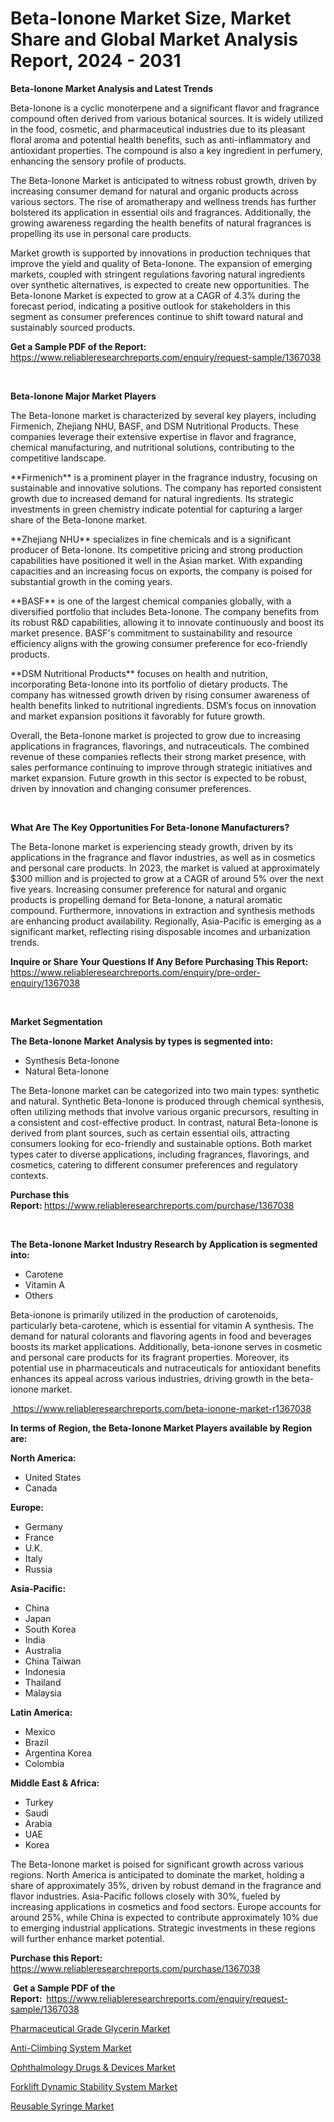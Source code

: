<p><h1>Beta-Ionone Market Size, Market Share and Global Market Analysis Report, 2024 - 2031</h1></p><p><strong>Beta-Ionone Market Analysis and Latest Trends</strong></p>
<p><p>Beta-Ionone is a cyclic monoterpene and a significant flavor and fragrance compound often derived from various botanical sources. It is widely utilized in the food, cosmetic, and pharmaceutical industries due to its pleasant floral aroma and potential health benefits, such as anti-inflammatory and antioxidant properties. The compound is also a key ingredient in perfumery, enhancing the sensory profile of products.</p><p>The Beta-Ionone Market is anticipated to witness robust growth, driven by increasing consumer demand for natural and organic products across various sectors. The rise of aromatherapy and wellness trends has further bolstered its application in essential oils and fragrances. Additionally, the growing awareness regarding the health benefits of natural fragrances is propelling its use in personal care products.</p><p>Market growth is supported by innovations in production techniques that improve the yield and quality of Beta-Ionone. The expansion of emerging markets, coupled with stringent regulations favoring natural ingredients over synthetic alternatives, is expected to create new opportunities. The Beta-Ionone Market is expected to grow at a CAGR of 4.3% during the forecast period, indicating a positive outlook for stakeholders in this segment as consumer preferences continue to shift toward natural and sustainably sourced products.</p></p>
<p><strong>Get a Sample PDF of the Report:&nbsp;</strong> <a href="https://www.reliableresearchreports.com/enquiry/request-sample/1367038?utm_campaign=3&utm_medium=2&utm_source=Github&utm_content=ia&utm_term=06122024&utm_id=beta-ionone">https://www.reliableresearchreports.com/enquiry/request-sample/1367038</a></p>
<p>&nbsp;</p>
<p><strong>Beta-Ionone Major Market Players</strong></p>
<p><p>The Beta-Ionone market is characterized by several key players, including Firmenich, Zhejiang NHU, BASF, and DSM Nutritional Products. These companies leverage their extensive expertise in flavor and fragrance, chemical manufacturing, and nutritional solutions, contributing to the competitive landscape.</p><p>**Firmenich** is a prominent player in the fragrance industry, focusing on sustainable and innovative solutions. The company has reported consistent growth due to increased demand for natural ingredients. Its strategic investments in green chemistry indicate potential for capturing a larger share of the Beta-Ionone market.</p><p>**Zhejiang NHU** specializes in fine chemicals and is a significant producer of Beta-Ionone. Its competitive pricing and strong production capabilities have positioned it well in the Asian market. With expanding capacities and an increasing focus on exports, the company is poised for substantial growth in the coming years.</p><p>**BASF** is one of the largest chemical companies globally, with a diversified portfolio that includes Beta-Ionone. The company benefits from its robust R&D capabilities, allowing it to innovate continuously and boost its market presence. BASF's commitment to sustainability and resource efficiency aligns with the growing consumer preference for eco-friendly products.</p><p>**DSM Nutritional Products** focuses on health and nutrition, incorporating Beta-Ionone into its portfolio of dietary products. The company has witnessed growth driven by rising consumer awareness of health benefits linked to nutritional ingredients. DSM’s focus on innovation and market expansion positions it favorably for future growth.</p><p>Overall, the Beta-Ionone market is projected to grow due to increasing applications in fragrances, flavorings, and nutraceuticals. The combined revenue of these companies reflects their strong market presence, with sales performance continuing to improve through strategic initiatives and market expansion. Future growth in this sector is expected to be robust, driven by innovation and changing consumer preferences.</p></p>
<p>&nbsp;</p>
<p><strong>What Are The Key Opportunities For Beta-Ionone Manufacturers?</strong></p>
<p><p>The Beta-Ionone market is experiencing steady growth, driven by its applications in the fragrance and flavor industries, as well as in cosmetics and personal care products. In 2023, the market is valued at approximately $300 million and is projected to grow at a CAGR of around 5% over the next five years. Increasing consumer preference for natural and organic products is propelling demand for Beta-Ionone, a natural aromatic compound. Furthermore, innovations in extraction and synthesis methods are enhancing product availability. Regionally, Asia-Pacific is emerging as a significant market, reflecting rising disposable incomes and urbanization trends.</p></p>
<p><strong>Inquire or Share Your Questions If Any Before Purchasing This Report:</strong> <a href="https://www.reliableresearchreports.com/enquiry/pre-order-enquiry/1367038?utm_campaign=3&utm_medium=2&utm_source=Github&utm_content=ia&utm_term=06122024&utm_id=beta-ionone">https://www.reliableresearchreports.com/enquiry/pre-order-enquiry/1367038</a></p>
<p>&nbsp;</p>
<p><strong>Market Segmentation</strong></p>
<p><strong>The Beta-Ionone Market Analysis by types is segmented into:</strong></p>
<p><ul><li>Synthesis Beta-Ionone</li><li>Natural Beta-Ionone</li></ul></p>
<p><p>The Beta-Ionone market can be categorized into two main types: synthetic and natural. Synthetic Beta-Ionone is produced through chemical synthesis, often utilizing methods that involve various organic precursors, resulting in a consistent and cost-effective product. In contrast, natural Beta-Ionone is derived from plant sources, such as certain essential oils, attracting consumers looking for eco-friendly and sustainable options. Both market types cater to diverse applications, including fragrances, flavorings, and cosmetics, catering to different consumer preferences and regulatory contexts.</p></p>
<p><strong>Purchase this Report:&nbsp;</strong><a href="https://www.reliableresearchreports.com/purchase/1367038?utm_campaign=3&utm_medium=2&utm_source=Github&utm_content=ia&utm_term=06122024&utm_id=beta-ionone">https://www.reliableresearchreports.com/purchase/1367038</a></p>
<p>&nbsp;</p>
<p><strong>The Beta-Ionone Market Industry Research by Application is segmented into:</strong></p>
<p><ul><li>Carotene</li><li>Vitamin A</li><li>Others</li></ul></p>
<p><p>Beta-ionone is primarily utilized in the production of carotenoids, particularly beta-carotene, which is essential for vitamin A synthesis. The demand for natural colorants and flavoring agents in food and beverages boosts its market applications. Additionally, beta-ionone serves in cosmetic and personal care products for its fragrant properties. Moreover, its potential use in pharmaceuticals and nutraceuticals for antioxidant benefits enhances its appeal across various industries, driving growth in the beta-ionone market.</p></p>
<p><a href="https://www.reliableresearchreports.com/beta-ionone-market-r1367038?utm_campaign=3&utm_medium=2&utm_source=Github&utm_content=ia&utm_term=06122024&utm_id=beta-ionone">&nbsp;https://www.reliableresearchreports.com/beta-ionone-market-r1367038</a></p>
<p><strong>In terms of Region, the Beta-Ionone Market Players available by Region are:</strong></p>
<p>
    <p> <strong> North America: </strong>
        <ul>
            <li>United States</li>
            <li>Canada</li>
        </ul>
        </p> 
    <p> <strong> Europe: </strong>
        <ul>
            <li>Germany</li>
            <li>France</li>
            <li>U.K.</li>
            <li>Italy</li>
            <li>Russia</li>
        </ul>
        </p> 
    <p> <strong> Asia-Pacific: </strong>
        <ul>
            <li>China</li>
            <li>Japan</li>
            <li>South Korea</li>
            <li>India</li>
            <li>Australia</li>
            <li>China Taiwan</li>
            <li>Indonesia</li>
            <li>Thailand</li>
            <li>Malaysia</li>
        </ul>
        </p> 
    <p> <strong> Latin America: </strong>
        <ul>
            <li>Mexico</li>
            <li>Brazil</li>
            <li>Argentina Korea</li>
            <li>Colombia</li>
        </ul>
        </p> 
    <p> <strong> Middle East & Africa: </strong>
        <ul>
            <li>Turkey</li>
            <li>Saudi</li>
            <li>Arabia</li>
            <li>UAE</li>
            <li>Korea</li>
        </ul>
    </p>
    </p>
<p><p>The Beta-Ionone market is poised for significant growth across various regions. North America is anticipated to dominate the market, holding a share of approximately 35%, driven by robust demand in the fragrance and flavor industries. Asia-Pacific follows closely with 30%, fueled by increasing applications in cosmetics and food sectors. Europe accounts for around 25%, while China is expected to contribute approximately 10% due to emerging industrial applications. Strategic investments in these regions will further enhance market potential.</p></p>
<p><strong>Purchase this Report: </strong><a href="https://www.reliableresearchreports.com/purchase/1367038?utm_campaign=3&utm_medium=2&utm_source=Github&utm_content=ia&utm_term=06122024&utm_id=beta-ionone">https://www.reliableresearchreports.com/purchase/1367038</a></p>
<p>&nbsp;<strong>Get a Sample PDF of the Report:&nbsp;&nbsp;</strong><a href="https://www.reliableresearchreports.com/enquiry/request-sample/1367038?utm_campaign=3&utm_medium=2&utm_source=Github&utm_content=ia&utm_term=06122024&utm_id=beta-ionone">https://www.reliableresearchreports.com/enquiry/request-sample/1367038</a></p>
<p><strong></strong></p>
<p><p><a href="https://github.com/nicoletavirag/Market-Research-Report-List-5/blob/main/pharmaceutical-grade-glycerin-market.md?utm_campaign=3&utm_medium=2&utm_source=Github&utm_content=ia&utm_term=06122024&utm_id=beta-ionone">Pharmaceutical Grade Glycerin Market</a></p><p><a href="https://issuu.com/reportprime-2/docs/anti-climbing-system-market-size-2030.pptx?utm_campaign=3&utm_medium=2&utm_source=Github&utm_content=ia&utm_term=06122024&utm_id=beta-ionone">Anti-Climbing System Market</a></p><p><a href="https://www.linkedin.com/pulse/analysis-market-ophthalmology-drugs-devices-illuminating-l3tqf?utm_campaign=3&utm_medium=2&utm_source=Github&utm_content=ia&utm_term=06122024&utm_id=beta-ionone">Ophthalmology Drugs & Devices Market</a></p><p><a href="https://issuu.com/reportprime-2/docs/forklift-dynamic-stability-system-market-size-2030?utm_campaign=3&utm_medium=2&utm_source=Github&utm_content=ia&utm_term=06122024&utm_id=beta-ionone">Forklift Dynamic Stability System Market</a></p><p><a href="https://github.com/sca704osol/Market-Research-Report-List-1/blob/main/reusable-syringe-market.md?utm_campaign=3&utm_medium=2&utm_source=Github&utm_content=ia&utm_term=06122024&utm_id=beta-ionone">Reusable Syringe Market</a></p></p>